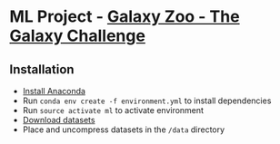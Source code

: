# ML Project - [Galaxy Zoo - The Galaxy Challenge](https://www.kaggle.com/c/galaxy-zoo-the-galaxy-challenge)

## Installation
  - [Install Anaconda ](https://www.continuum.io/downloads)
  - Run ``conda env create -f environment.yml`` to install dependencies
  - Run ``source activate ml`` to activate environment
  - [Download datasets](https://www.kaggle.com/c/galaxy-zoo-the-galaxy-challenge/data)
  - Place and uncompress datasets in the ``/data`` directory
